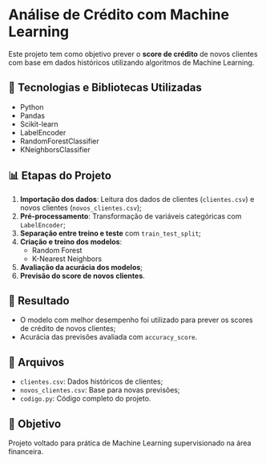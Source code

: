 # Análise de Crédito com Machine Learning

Este projeto tem como objetivo prever o **score de crédito** de novos clientes com base em dados históricos utilizando algoritmos de Machine Learning.

## 🔧 Tecnologias e Bibliotecas Utilizadas
- Python
- Pandas
- Scikit-learn
- LabelEncoder
- RandomForestClassifier
- KNeighborsClassifier

## 📊 Etapas do Projeto
1. **Importação dos dados**: Leitura dos dados de clientes (`clientes.csv`) e novos clientes (`novos_clientes.csv`);
2. **Pré-processamento**: Transformação de variáveis categóricas com `LabelEncoder`;
3. **Separação entre treino e teste** com `train_test_split`;
4. **Criação e treino dos modelos**:
   - Random Forest
   - K-Nearest Neighbors
5. **Avaliação da acurácia dos modelos**;
6. **Previsão do score de novos clientes**.

## 🎯 Resultado
- O modelo com melhor desempenho foi utilizado para prever os scores de crédito de novos clientes;
- Acurácia das previsões avaliada com `accuracy_score`.

## 📁 Arquivos
- `clientes.csv`: Dados históricos de clientes;
- `novos_clientes.csv`: Base para novas previsões;
- `codigo.py`: Código completo do projeto.

## 📌 Objetivo
Projeto voltado para prática de Machine Learning supervisionado na área financeira.
